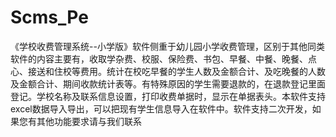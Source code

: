 # Scms_Pe
 《学校收费管理系统--小学版》软件侧重于幼儿园小学收费管理，区别于其他同类软件的内容主要有，收取学杂费、校服、保险费、书包、早餐、中餐、晚餐、点心、接送和住校等费用。统计在校吃早餐的学生人数及金额合计、及吃晚餐的人数及金额合计、期间收款统计表等。有特殊原因的学生需要退款的，在退款登记里面登记。学校名称及联系信息设置，打印收费单据时，显示在单据表头。本软件支持excel数据导入导出，可以把现有学生信息导入在软件中。软件支持二次开发，如果您有其他功能要求请与我们联系
